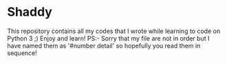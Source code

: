 # Shaddy
This repository contains all my codes that I wrote while learning to code on Python 3 ;) Enjoy and learn! PS:- Sorry that my file are not in order but I have named them as '#number detail' so hopefully you read them in sequence!
